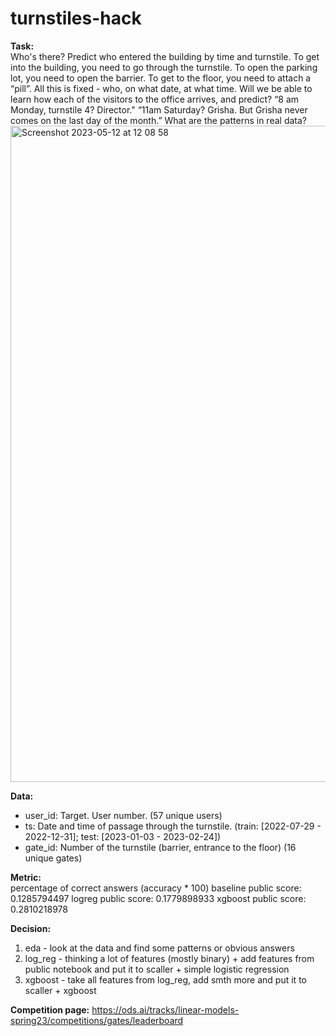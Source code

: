 # turnstiles-hack
**Task:**   
Who's there? Predict who entered the building by time and turnstile.
To get into the building, you need to go through the turnstile. To open the parking lot, you need to open the barrier. To get to the floor, you need to attach a “pill”. All this is fixed - who, on what date, at what time.
Will we be able to learn how each of the visitors to the office arrives, and predict? “8 am Monday, turnstile 4? Director." “11am Saturday? Grisha. But Grisha never comes on the last day of the month.” What are the patterns in real data?
<img width="1050" alt="Screenshot 2023-05-12 at 12 08 58" src="https://github.com/foookinaaa/turnstiles-hack/assets/74900958/c8bd5852-9ac4-4a71-9760-1b04db9d5249">

**Data:**
- user_id: Target. User number. (57 unique users)
- ts: Date and time of passage through the turnstile. (train: [2022-07-29 - 2022-12-31]; test: [2023-01-03 - 2023-02-24])
- gate_id: Number of the turnstile (barrier, entrance to the floor) (16 unique gates)

**Metric:**  
percentage of correct answers (accuracy * 100)
baseline public score: 0.1285794497
logreg public score: 0.1779898933
xgboost public score: 0.2810218978

**Decision:**
1) eda - look at the data and find some patterns or obvious answers
2) log_reg - thinking a lot of features (mostly binary) + add features from public notebook and put it to scaller + simple logistic regression
3) xgboost - take all features from log_reg, add smth more and put it to scaller + xgboost

**Competition page:**
https://ods.ai/tracks/linear-models-spring23/competitions/gates/leaderboard
